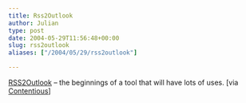 ```yaml
---
title: Rss2Outlook
author: Julian
type: post
date: 2004-05-29T11:56:48+00:00
slug: rss2outlook 
aliases: ["/2004/05/29/rss2outlook"]

---
```

[RSS2Outlook][1] &#8211; the beginnings of a tool that will have lots of uses. [via [Contentious][2]]

 [1]: https://www.kingtiny.net/weblog/RSStoOutlook.html
 [2]: https://blog.contentious.com/archives/000214.html